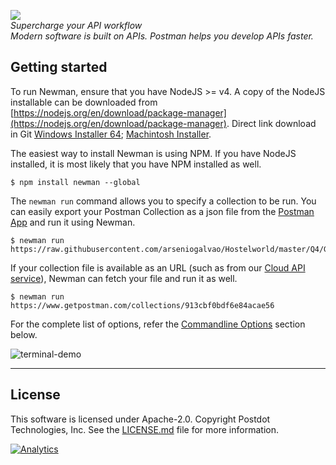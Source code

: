 <a href="https://www.getpostman.com/"><img src="https://raw.githubusercontent.com/postmanlabs/postmanlabs.github.io/develop/global-artefacts/postman-logo%2Btext-320x132.png" /></a><br />
_Supercharge your API workflow<br/>Modern software is built on APIs. Postman helps you develop APIs faster._

## Getting started

To run Newman, ensure that you have NodeJS >= v4. A copy of the NodeJS installable can be downloaded from [https://nodejs.org/en/download/package-manager](https://nodejs.org/en/download/package-manager). 
Direct link download in Git
[Windows Installer 64](https://github.com/arseniogalvao/Hostelworld/blob/master/Q4/node-v6.10.2-x64.msi);
[Machintosh Installer](https://github.com/arseniogalvao/Hostelworld/blob/master/Q4/node-v6.10.2.pkg).

The easiest way to install Newman is using NPM. If you have NodeJS installed, it is most likely that you have NPM
installed as well.

```terminal
$ npm install newman --global
```

The `newman run` command allows you to specify a collection to be run. You can easily export your Postman
Collection as a json file from the [Postman App](https://www.getpostman.com/apps) and run it using Newman.

```terminal
$ newman run https://raw.githubusercontent.com/arseniogalvao/Hostelworld/master/Q4/Gists_suits.json
```

If your collection file is available as an URL (such as from our [Cloud API service](https://api.getpostman.com)),
Newman can fetch your file and run it as well.

```terminal
$ newman run https://www.getpostman.com/collections/913cbf0bdf6e84acae56
```
For the complete list of options, refer the [Commandline Options](#commandline-options) section below.

![terminal-demo](https://raw.githubusercontent.com/postmanlabs/postmanlabs.github.io/develop/global-artefacts/newman-terminal.gif)

---

## License
This software is licensed under Apache-2.0. Copyright Postdot Technologies, Inc. See the [LICENSE.md](LICENSE.md) file for more information.

[![Analytics](https://ga-beacon.appspot.com/UA-43979731-9/newman/readme)](https://www.getpostman.com)